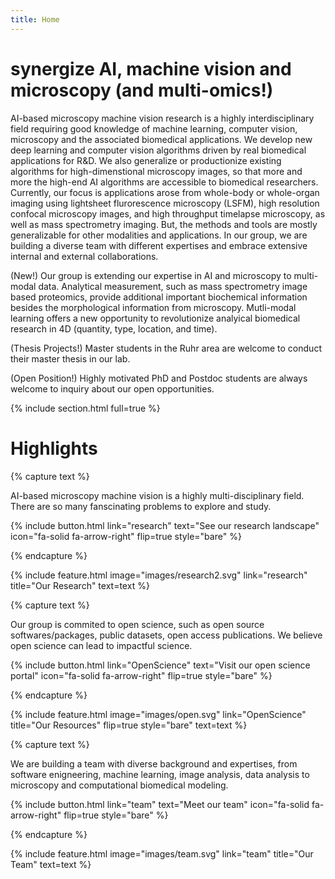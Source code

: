 ```yaml
---
title: Home
---
```


# synergize AI, machine vision and microscopy (and multi-omics!)

AI-based microscopy machine vision research is a highly interdisciplinary field requiring good knowledge of machine learning, computer vision, microscopy and the associated biomedical applications. We develop new deep learning and computer vision algorithms driven by real biomedical applications for R&D. We also generalize or productionize existing algorithms for high-dimenstional microscopy images, so that more and more the high-end AI algorithms are accessible to biomedical researchers. Currently, our focus is applications arose from whole-body or whole-organ imaging using lightsheet flurorescence microscopy (LSFM), high resolution confocal microscopy images, and high throughput timelapse microscopy, as well as mass spectrometry imaging. But, the methods and tools are mostly generalizable for other modalities and applications. In our group, we are building a diverse team with different expertises and embrace extensive internal and external collaborations.

(New!) Our group is extending our expertise in AI and microscopy to multi-modal data. Analytical measurement, such as mass spectrometry image based proteomics, provide additional important biochemical information besides the morphological information from microscopy. Mutli-modal learning offers a new opportunity to revolutionize analyical biomedical research in 4D (quantity, type, location, and time).

(Thesis Projects!) Master students in the Ruhr area are welcome to conduct their master thesis in our lab. 

(Open Position!) Highly motivated PhD and Postdoc students are always welcome to inquiry about our open opportunities.


{% include section.html full=true %}


# Highlights

{% capture text %}

AI-based microscopy machine vision is a highly multi-disciplinary field. There are so many fanscinating problems to explore and study.

{%
  include button.html
  link="research"
  text="See our research landscape"
  icon="fa-solid fa-arrow-right"
  flip=true
  style="bare"
%}

{% endcapture %}


{%
  include feature.html
  image="images/research2.svg"
  link="research"
  title="Our Research"
  text=text
%}


{% capture text %}

Our group is commited to open science, such as open source softwares/packages, public datasets, open access publications. We believe open science can lead to impactful science.

{%
  include button.html
  link="OpenScience"
  text="Visit our open science portal"
  icon="fa-solid fa-arrow-right"
  flip=true
  style="bare"
%}

{% endcapture %}

{%
  include feature.html
  image="images/open.svg"
  link="OpenScience"
  title="Our Resources"
  flip=true
  style="bare"
  text=text
%}

{% capture text %}

We are building a team with diverse background and expertises, from software enigneering, machine learning, image analysis, data analysis to microscopy and computational biomedical modeling. 

{%
  include button.html
  link="team"
  text="Meet our team"
  icon="fa-solid fa-arrow-right"
  flip=true
  style="bare"
%}

{% endcapture %}

{%
  include feature.html
  image="images/team.svg"
  link="team"
  title="Our Team"
  text=text
%}
